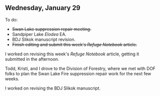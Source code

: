 ## Wednesday, January 29

To do:

* ~~Swan Lake suppression repair meeting.~~
* Sandpiper Lake *Elodea* EA.
* BDJ Slikok manuscript revision.
* ~~Finish editing and submit this week's *Refuge Notebook* article.~~

I worked on revising this week's *Refuge Notebook* article, getting it submitted in the afternoon.

Todd, Kristi, and I drove to the Division of Forestry, where we met with DOF folks to plan the Swan Lake Fire suppression repair work for the next few weeks.

I worked on revising the BDJ Slikok manuscript.


